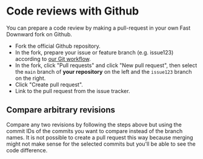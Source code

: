 # Code reviews with Github

You can prepare a code review by making a pull-request in your own Fast
Downward fork on Github.

-   Fork the official Github repository.
-   In the fork, prepare your issue or feature branch (e.g. issue123)
    according to [our Git workflow](git.md).
-   In the fork, click "Pull requests" and click "New pull request",
    then select the `main` branch of **your repository** on the left
    and the `issue123` branch on the right.
-   Click "Create pull request".
-   Link to the pull request from the issue tracker.

## Compare arbitrary revisions

Compare any two revisions by following the steps above but using the
commit IDs of the commits you want to compare instead of the branch
names. It is not possible to create a pull request this way because
merging might not make sense for the selected commits but you'll be
able to see the code difference.
